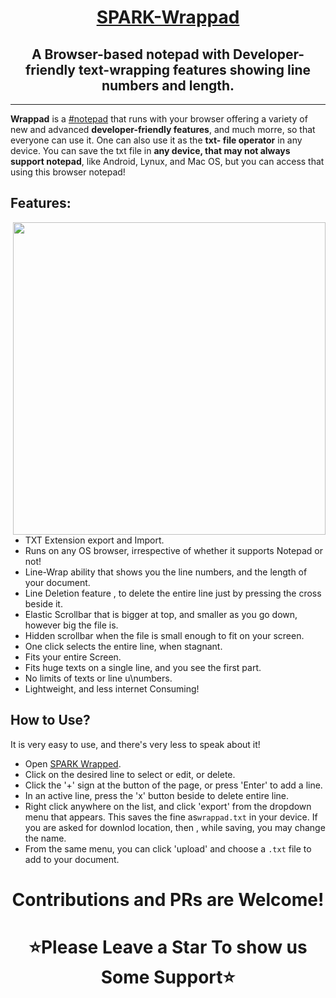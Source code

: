 
<h1 align="center"><u>SPARK-Wrappad</u></h1>

<h2 align="center">A Browser-based notepad with Developer-friendly text-wrapping features showing line numbers and length.</h1>

---
 
  **Wrappad** is a [#notepad](https://github.com/search?q=notepad) that runs with your browser offering a variety of new and advanced **developer-friendly features**, and much morre, so that everyone can use it. One can also use it as the **txt- file operator** in any device. You can save the txt file in **any device, that may not always support notepad**, like Android, Lynux, and Mac OS, but you can access that using this browser notepad!
  
## Features:


<!--### Pass
-->

<img align="right" src="https://user-images.githubusercontent.com/73777108/151592692-5006cf48-43e7-4edb-be89-29b4d852ea0a.png" style="width:500px" >


- TXT Extension export and Import.
- Runs on any OS browser, irrespective of whether it supports Notepad or not!
- Line-Wrap ability that shows you the line numbers, and the length of your document.
- Line Deletion feature , to delete the entire line just by pressing the cross beside it.
- Elastic Scrollbar that is bigger at top, and smaller as you go down, however big the file is.
- Hidden scrollbar when the file is small enough to fit on your screen.
- One click selects the entire line, when stagnant.
- Fits your entire Screen.
- Fits huge texts on a single line, and you see the first part.
- No limits of texts or line u\numbers.
- Lightweight, and less internet Consuming!

## How to Use?

It is very easy to use, and there's very less to speak about it!

- Open [SPARK Wrapped](https://sparkscratch-p.github.io/SPARK-Wrappad/).
- Click on the desired line to select or edit, or delete.
- Click the '+' sign at the button of the page, or press 'Enter' to add a line.
- In an active line, press the 'x' button beside to delete entire line.
- Right click anywhere on the list, and click 'export' from the dropdown menu that appears. This saves the fine as`wrappad.txt` in your device. If you are asked for downlod location, then , while saving, you may change the name.
- From the same menu, you can click 'upload' and choose  a `.txt` file to add to your document.



<h1 align="center">Contributions and PRs are Welcome!</h1>

<h1 align="center">⭐Please Leave a Star To show us Some Support⭐</h1>



















